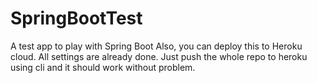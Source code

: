 # SpringBootTest
A test app to play with Spring Boot
Also, you can deploy this to Heroku cloud.
All settings are already done. Just push the whole repo to heroku using cli and it should work without problem.
